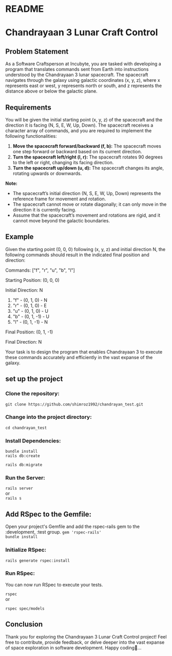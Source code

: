# README
# Chandrayaan 3 Lunar Craft Control

## Problem Statement

As a Software Craftsperson at Incubyte, you are tasked with developing a program that translates commands sent from Earth into instructions understood by the Chandrayaan 3 lunar spacecraft. The spacecraft navigates through the galaxy using galactic coordinates (x, y, z), where x represents east or west, y represents north or south, and z represents the distance above or below the galactic plane.

## Requirements

You will be given the initial starting point (x, y, z) of the spacecraft and the direction it is facing (N, S, E, W, Up, Down). The spacecraft receives a character array of commands, and you are required to implement the following functionalities:

1. **Move the spacecraft forward/backward (f, b):** The spacecraft moves one step forward or backward based on its current direction.
2. **Turn the spacecraft left/right (l, r):** The spacecraft rotates 90 degrees to the left or right, changing its facing direction.
3. **Turn the spacecraft up/down (u, d):** The spacecraft changes its angle, rotating upwards or downwards.

**Note:**
- The spacecraft’s initial direction (N, S, E, W, Up, Down) represents the reference frame for movement and rotation.
- The spacecraft cannot move or rotate diagonally; it can only move in the direction it is currently facing.
- Assume that the spacecraft’s movement and rotations are rigid, and it cannot move beyond the galactic boundaries.

## Example

Given the starting point (0, 0, 0) following (x, y, z) and initial direction N, the following commands should result in the indicated final position and direction:

Commands: ["f", "r", "u", "b", "l"]

Starting Position: (0, 0, 0)

Initial Direction: N

1. "f" - (0, 1, 0) - N
2. "r" - (0, 1, 0) - E
3. "u" - (0, 1, 0) - U
4. "b" - (0, 1, -1) - U
5. "l" - (0, 1, -1) - N

Final Position: (0, 1, -1)

Final Direction: N

Your task is to design the program that enables Chandrayaan 3 to execute these commands accurately and efficiently in the vast expanse of the galaxy.
## set up the project
### Clone the repository:  
`git clone https://github.com/shimroz1992/chandrayan_test.git`  
### Change into the project directory:  
`cd chandrayan_test`  
### Install Dependencies:  
`bundle install`  
`rails db:create`  

`rails db:migrate`  
### Run the Server:  
`rails server`  
or  
`rails s`

## Add RSpec to the Gemfile:  
Open your project's Gemfile and add the rspec-rails gem to the :development, :test group.
`gem 'rspec-rails'`   
`bundle install`
### Initialize RSpec:  
`rails generate rspec:install`
### Run RSpec:  

You can now run RSpec to execute your tests.  

`rspec`  
or  

`rspec spec/models`  

## Conclusion

Thank you for exploring the Chandrayaan 3 Lunar Craft Control project! Feel free to contribute, provide feedback, or delve deeper into the vast expanse of space exploration in software development. Happy coding🚀...







